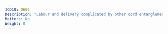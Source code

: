 ```yaml
---
ICD10: O692
Description: "Labour and delivery complicated by other cord entanglement, with compression"
Matters: No
Weight: 0
---
```

